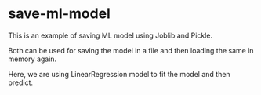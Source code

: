 # save-ml-model
This is an example of saving ML model using Joblib and Pickle.

Both can be used for saving the model in a file and then loading the same in memory again.

Here, we are using LinearRegression model to fit the model and then predict.